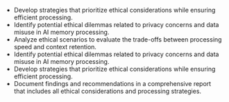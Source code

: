 - Develop strategies that prioritize ethical considerations while ensuring efficient processing.
- Identify potential ethical dilemmas related to privacy concerns and data misuse in AI memory processing.
- Analyze ethical scenarios to evaluate the trade-offs between processing speed and context retention.
- Identify potential ethical dilemmas related to privacy concerns and data misuse in AI memory processing.
- Develop strategies that prioritize ethical considerations while ensuring efficient processing.
- Document findings and recommendations in a comprehensive report that includes all ethical considerations and processing strategies.